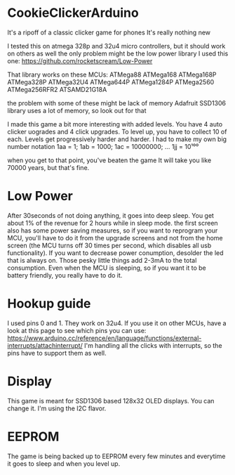 # CookieClickerArduino

   It's a ripoff of a classic clicker game for phones
   It's really nothing new

   I tested this on atmega 328p and 32u4 micro controllers,
   but it should work on others as well
   the only problem might be the low power library
   I used this one: https://github.com/rocketscream/Low-Power

   That library works on these MCUs:
   ATMega88
   ATMega168
   ATMega168P
   ATMega328P
   ATMega32U4
   ATMega644P
   ATMega1284P
   ATMega2560
   ATMega256RFR2
   ATSAMD21G18A

   the problem with some of these might be lack of memory
   Adafruit SSD1306 library uses a lot of memory, so look out for that



   I made this game a bit more interesting with added levels.
   You have 4 auto clicker uogrades and 4 click upgrades.
   To level up, you have to collect 10 of each.
   Levels get progressively harder and harder.
   I had to make my own big number notation
   1aa = 1;
   1ab = 1000;
   1ac = 10000000;
   ...
   1jj = 10¹⁰⁰

   when you get to that point, you've beaten the game
   It will take you like 70000 years, but that's fine.

#   Low Power
   After 30seconds of not doing anything, it goes into deep sleep.
   You get about 1% of the revenue for 2 hours while in sleep mode.
   the first screen also has some power saving measures, so if you want to
   reprogram your MCU, you'll have to do it from the upgrade screens and
   not from the home screen (the MCU turns off 30 times per second, which disables
   all usb functionality). If you want to decrease power conumption, desolder the led
   that is always on. Those pesky little things add 2-3mA to the total consumption.
   Even when the MCU is sleeping, so if you want it to be battery friendly, you really have to do it.

 #  Hookup guide
   I used pins 0 and 1.
   They work on 32u4. If you use it on other MCUs, have a look at this page to see
   which pins you can use: https://www.arduino.cc/reference/en/language/functions/external-interrupts/attachinterrupt/
   I'm handling all the clicks with interrupts, so the pins have to support them as well.


#   Display
   This game is meant for SSD1306 based 128x32 OLED displays.
   You can change it. I'm using the I2C flavor.


 #  EEPROM
   The game is being backed up to EEPROM every few minutes and everytime it goes to sleep and when you level up.

